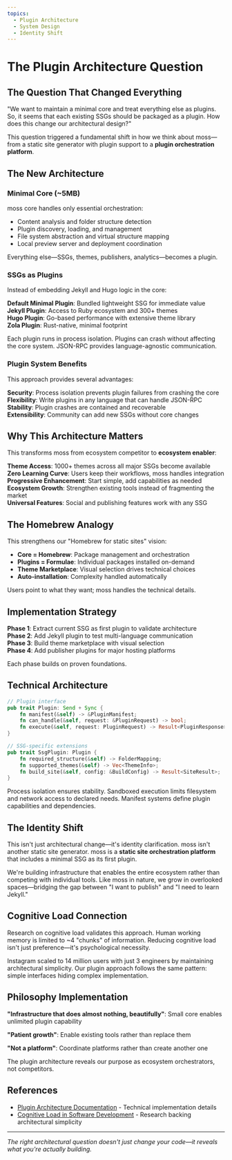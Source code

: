 ```yaml
---
topics:
  - Plugin Architecture
  - System Design
  - Identity Shift
---
```


# The Plugin Architecture Question

## The Question That Changed Everything

"We want to maintain a minimal core and treat everything else as plugins. So, it seems that each existing SSGs should be packaged as a plugin. How does this change our architectural design?"

This question triggered a fundamental shift in how we think about moss—from a static site generator with plugin support to a **plugin orchestration platform**.

## The New Architecture

### Minimal Core (~5MB)

moss core handles only essential orchestration:
- Content analysis and folder structure detection  
- Plugin discovery, loading, and management
- File system abstraction and virtual structure mapping
- Local preview server and deployment coordination

Everything else—SSGs, themes, publishers, analytics—becomes a plugin.

### SSGs as Plugins

Instead of embedding Jekyll and Hugo logic in the core:

**Default Minimal Plugin**: Bundled lightweight SSG for immediate value  
**Jekyll Plugin**: Access to Ruby ecosystem and 300+ themes  
**Hugo Plugin**: Go-based performance with extensive theme library  
**Zola Plugin**: Rust-native, minimal footprint

Each plugin runs in process isolation. Plugins can crash without affecting the core system. JSON-RPC provides language-agnostic communication.

### Plugin System Benefits

This approach provides several advantages:

**Security**: Process isolation prevents plugin failures from crashing the core  
**Flexibility**: Write plugins in any language that can handle JSON-RPC  
**Stability**: Plugin crashes are contained and recoverable  
**Extensibility**: Community can add new SSGs without core changes

## Why This Architecture Matters

This transforms moss from ecosystem competitor to **ecosystem enabler**:

**Theme Access**: 1000+ themes across all major SSGs become available  
**Zero Learning Curve**: Users keep their workflows, moss handles integration  
**Progressive Enhancement**: Start simple, add capabilities as needed  
**Ecosystem Growth**: Strengthen existing tools instead of fragmenting the market  
**Universal Features**: Social and publishing features work with any SSG

## The Homebrew Analogy

This strengthens our "Homebrew for static sites" vision:

- **Core = Homebrew**: Package management and orchestration
- **Plugins = Formulae**: Individual packages installed on-demand
- **Theme Marketplace**: Visual selection drives technical choices
- **Auto-installation**: Complexity handled automatically

Users point to what they want; moss handles the technical details.

## Implementation Strategy

**Phase 1**: Extract current SSG as first plugin to validate architecture  
**Phase 2**: Add Jekyll plugin to test multi-language communication  
**Phase 3**: Build theme marketplace with visual selection  
**Phase 4**: Add publisher plugins for major hosting platforms

Each phase builds on proven foundations.

## Technical Architecture

```rust
// Plugin interface
pub trait Plugin: Send + Sync {
    fn manifest(&self) -> &PluginManifest;
    fn can_handle(&self, request: &PluginRequest) -> bool;
    fn execute(&self, request: PluginRequest) -> Result<PluginResponse>;
}

// SSG-specific extensions
pub trait SsgPlugin: Plugin {
    fn required_structure(&self) -> FolderMapping;
    fn supported_themes(&self) -> Vec<ThemeInfo>;
    fn build_site(&self, config: &BuildConfig) -> Result<SiteResult>;
}
```

Process isolation ensures stability. Sandboxed execution limits filesystem and network access to declared needs. Manifest systems define plugin capabilities and dependencies.

## The Identity Shift

This isn't just architectural change—it's identity clarification. moss isn't another static site generator. moss is a **static site orchestration platform** that includes a minimal SSG as its first plugin.

We're building infrastructure that enables the entire ecosystem rather than competing with individual tools. Like moss in nature, we grow in overlooked spaces—bridging the gap between "I want to publish" and "I need to learn Jekyll."

## Cognitive Load Connection

Research on cognitive load validates this approach. Human working memory is limited to ~4 "chunks" of information. Reducing cognitive load isn't just preference—it's psychological necessity.

Instagram scaled to 14 million users with just 3 engineers by maintaining architectural simplicity. Our plugin approach follows the same pattern: simple interfaces hiding complex implementation.

## Philosophy Implementation

**"Infrastructure that does almost nothing, beautifully"**: Small core enables unlimited plugin capability

**"Patient growth"**: Enable existing tools rather than replace them

**"Not a platform"**: Coordinate platforms rather than create another one

The plugin architecture reveals our purpose as ecosystem orchestrators, not competitors.

## References

- [Plugin Architecture Documentation](../internal/development/plugin-architecture.md) - Technical implementation details
- [Cognitive Load in Software Development](https://minds.md/zakirullin/cognitive) - Research backing architectural simplicity

---

*The right architectural question doesn't just change your code—it reveals what you're actually building.*